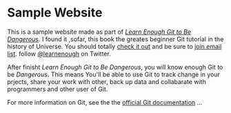 # Sample Website

This is a sample website made as part of [*Learn Enough Git to Be Dangerous*](https://www.learnenough.com/git-tutorial). I found it ,sofar, this book the greates beginner Git tutorial in the history of Universe. You should totally [check it out](https://www.learnenough.com/git-tutorial)  and be sure to [join email list](https://www.learnenough.com/#email_list). follow [@learnenough](http://twittter.com/learnenough) on Twitter.

After finisht *Learn Enough Git to Be Dangerous*, you will know enough Git to be *Dangerous*. This means You'll be able to use Git to track change in your prjects, share your work with other, back up data and collabarate with programmers and other user of Git.

For more information on Git, see the the [official Git documentation](https://git-scm.com/)
...